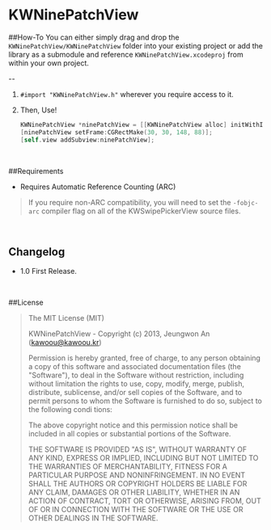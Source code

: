 KWNinePatchView
===============

##How-To
You can either simply drag and drop the `KWNinePatchView/KWNinePatchView` folder into your existing project or add the library as a submodule and reference `KWNinePatchView.xcodeproj` from within your own project.

--
1. `#import "KWNinePatchView.h"` wherever you require access to it.

2. Then, Use!
    ``` objective-c
    KWNinePatchView *ninePatchView = [[KWNinePatchView alloc] initWithImage:[UIImage imageNamed:@"button.png"]];
    [ninePatchView setFrame:CGRectMake(30, 30, 148, 88)];
    [self.view addSubview:ninePatchView];
    ```
    
<br />

##Requirements
- Requires Automatic Reference Counting (ARC)

> If you require non-ARC compatibility, you will need to set the `-fobjc-arc` compiler flag on all of the KWSwipePickerView source files.

<br />

## Changelog

+ 1.0 First Release.

<br />

##License

> The MIT License (MIT)
>
>  KWNinePatchView - Copyright (c) 2013, Jeungwon An (kawoou@kawoou.kr)
>
>  Permission is hereby granted, free of charge, to any person obtaining a copy of this software and associated documentation files (the "Software"), to deal in the Software without restriction, including without limitation the rights to use, copy, modify, merge, publish, distribute, sublicense, and/or sell copies of the Software, and to permit persons to whom the Software is furnished to do so, subject to the following condi tions:
>
>  The above copyright notice and this permission notice shall be included in all copies or substantial portions of the Software.
>
>  THE SOFTWARE IS PROVIDED "AS IS", WITHOUT WARRANTY OF ANY KIND, EXPRESS OR IMPLIED, INCLUDING BUT NOT LIMITED TO THE WARRANTIES OF MERCHANTABILITY, FITNESS FOR A PARTICULAR PURPOSE AND NONINFRINGEMENT. IN NO EVENT SHALL THE AUTHORS OR COPYRIGHT HOLDERS BE LIABLE FOR ANY CLAIM, DAMAGES OR OTHER LIABILITY, WHETHER IN AN ACTION OF CONTRACT, TORT OR OTHERWISE, ARISING FROM, OUT OF OR IN CONNECTION WITH THE SOFTWARE OR THE USE OR OTHER DEALINGS IN THE SOFTWARE.
